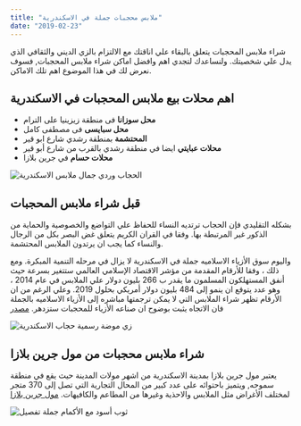 ```yaml
---
title: "ملابس محجبات جملة في الاسكندرية"
date: "2019-02-23"
---
```


شراء ملابس المحجبات يتعلق بالبقاء علي اناقتك مع الالتزام بالزي الديني والثقافي الذي يدل علي شخصيتك. ولنساعدك لتجدي اهم وافضل اماكن شراء ملابس المحجبات, فسوف نعرض لك في هذا الموضوع اهم تلك الاماكن.


## اهم محلات بيع ملابس المحجبات في الاسكندرية
- **محل سوزانا** فى منطقة زيزينيا على الترام
- **محل سبايسى** فى مصطفى كامل
- **المحتشمة** بمنطقة رشدي شارع ابو قير
- **محلات عبايتي** ايضا في منطقة رشدي بالقرب من شارع أبو قير
- **محلات حسام** في جرين بلازا

![الحجاب وردي جمال ملابس الاسكندرية](https://i.imgur.com/2H2Qysw.jpg)

## قبل شراء ملابس المحجبات 
بشكله التقليدي فإن الحجاب ترتديه النساء للحفاظ علي التواضع والخصوصية والحماية من الذكور غير المرتبطة بها. وفقا في القران الكريم يتعلق غض البصر بكل من الرجال والنساء كما يجب ان يرتدون الملابس المحتشمة.

واليوم سوق الأزياء الاسلاميه جملة في الاسكندرية لا يزال في مرحله التنمية المبكرة. ومع ذلك ، وفقا للأرقام المقدمة من مؤشر الاقتصاد الإسلامي العالمي ستتغير بسرعة حيث أنفق المستهلكون المسلمون ما يقدر ب 266 بليون دولار علي الملابس في عام 2014 ، وهو عدد يتوقع ان ينمو إلى 484 بليون دولار أمريكي بحلول 2019. وعلي الرغم من ان الأرقام تظهر شراء الملابس التي لا يمكن ترجمتها مباشره إلى الأزياء الاسلاميه بالجملة فان الاتجاه يثبت بوضوح ان صناعه الأزياء للمحجبات ستزدهر. [مصدر](https://en.wikipedia.org/wiki/Islamic_fashion)


![زي موضة رسمية حجاب الاسكندرية](https://i.imgur.com/YmReDdO.jpg)

## شراء ملابس محجبات من مول جرين بلازا
يعتبر مول جرين بلازا بمدينة الاسكندرية من اشهر مولات المدينة حيث يقع في منطقة سموحه, ويتميز باحتوائه على عدد كبير من المحال التجارية التي تصل إلى 370 متجر لمختلف الأغراض مثل الملابس والاحذية وغيرها من المطاعم والكافيهات. [مول جرين بلازا](https://www.urtrips.com/green-plaza-mall-alexandria/)

![ثوب أسود مع الأكمام جملة تفصيل](https://i.imgur.com/tau45TS.jpg)
